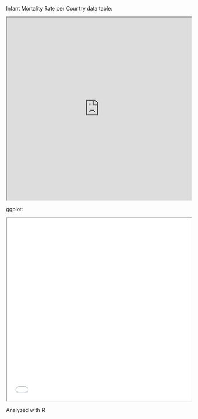 
Infant Mortality Rate per Country data table:

<iframe src="https://docs.google.com/spreadsheets/d/e/2PACX-1vRotjZX0cW58IEzXa2zuEDeRgizjtQxsN6WJqeeQ-MnOeskh1fV5vMXnmsRPnicjri8vSCsBW_5VQiA/pubhtml?widget=true&amp;headers=false" height="500" width="100%"></iframe>

ggplot:
<iframe src="female-mortality-rate-in-african countries.pdf" height="500" width="100%"></iframe>

Analyzed with R
